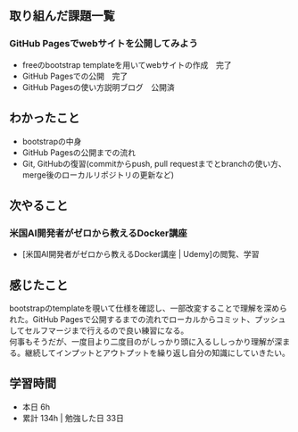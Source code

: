 ## 取り組んだ課題一覧
### GitHub Pagesでwebサイトを公開してみよう
- freeのbootstrap templateを用いてwebサイトの作成　完了
- GitHub Pagesでの公開　完了
- GitHub Pagesの使い方説明ブログ　公開済

## わかったこと
- bootstrapの中身
- GitHub Pagesの公開までの流れ
- Git, GitHubの復習(commitからpush, pull requestまでとbranchの使い方、merge後のローカルリポジトリの更新など)

## 次やること
### 米国AI開発者がゼロから教えるDocker講座
- [米国AI開発者がゼロから教えるDocker講座 | Udemy]の閲覧、学習

## 感じたこと
bootstrapのtemplateを覗いて仕様を確認し、一部改変することで理解を深められた。GitHub Pagesで公開するまでの流れでローカルからコミット、プッシュしてセルフマージまで行えるので良い練習になる。  
何事もそうだが、一度目より二度目のがしっかり頭に入るししっかり理解が深まる。継続してインプットとアウトプットを繰り返し自分の知識にしていきたい。
## 学習時間
- 本日 6h
- 累計 134h | 勉強した日 33日 
